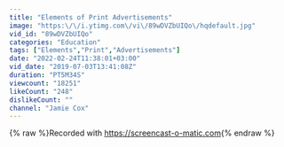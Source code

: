 ```yaml
---
title: "Elements of Print Advertisements"
image: "https:\/\/i.ytimg.com\/vi\/89wDVZbUIQo\/hqdefault.jpg"
vid_id: "89wDVZbUIQo"
categories: "Education"
tags: ["Elements","Print","Advertisements"]
date: "2022-02-24T11:38:01+03:00"
vid_date: "2019-07-03T13:41:08Z"
duration: "PT5M34S"
viewcount: "18251"
likeCount: "248"
dislikeCount: ""
channel: "Jamie Cox"
---
```

{% raw %}Recorded with <a rel="nofollow" target="blank" href="https://screencast-o-matic.com">https://screencast-o-matic.com</a>{% endraw %}
